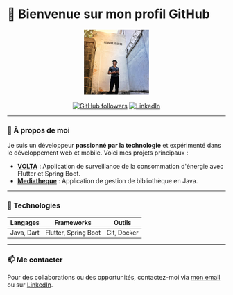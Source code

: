 # 👋 Bienvenue sur mon profil GitHub

<p align="center">
  <img src="/profil.jpg" width="150" height="150" alt="Photo de profil">
</p>

<p align="center">
  <a href="https://github.com/Aina189"><img src="https://img.shields.io/github/followers/Aina189?style=social" alt="GitHub followers"></a>
  <a href="https://linkedin.com/in/username"><img src="https://img.shields.io/badge/LinkedIn-Connect-blue?logo=linkedin" alt="LinkedIn"></a>
</p>

---

### 🎯 À propos de moi

Je suis un développeur **passionné par la technologie** et expérimenté dans le développement web et mobile. Voici mes projets principaux :

- **[VOLTA](https://github.com/volta)** : Application de surveillance de la consommation d'énergie avec Flutter et Spring Boot.
- **[Mediatheque](https://github.com/Aina189/Gestion-Mediatheque-java)** : Application de gestion de bibliothèque en Java.

---

### 🔧 Technologies

| Langages       | Frameworks       | Outils           |
|----------------|------------------|------------------|
| Java, Dart     | Flutter, Spring Boot | Git, Docker |

---

### 📫 Me contacter

Pour des collaborations ou des opportunités, contactez-moi via [mon email](mailto:monemail@example.com) ou sur [LinkedIn](https://linkedin.com/in/username).
